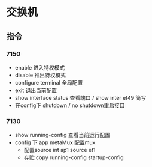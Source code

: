 # 交换机

## 指令

### 7150
- enable 进入特权模式
- disable 推出特权模式
- configure terminal 全局配置
- exit 退出当前配置
- show interface status 查看端口 / show inter et49 简写
- 在config下 shutdown / no shutdown重启接口

### 7130
- show running-config 查看当前运行配置
- config 下 app metaMux 配置mux
  - 配置source int ap1 source et1
  - 存贮 copy running-config startup-config